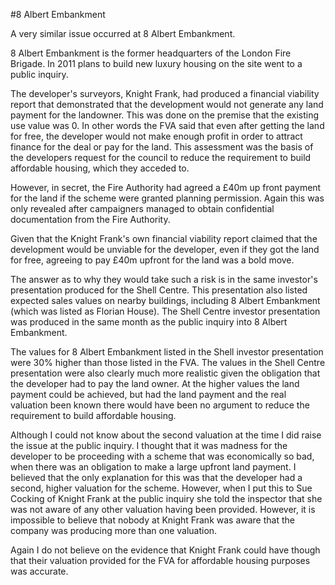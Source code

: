 #8 Albert Embankment 

A very similar issue occurred at 8 Albert Embankment. 

8 Albert Embankment is the former headquarters of the London Fire Brigade. In 2011 plans to build new luxury housing on the site went to a public inquiry.
 
The developer's surveyors, Knight Frank, had produced a financial viability report that demonstrated that the development would not generate any land payment for the landowner. This was done on the premise that the existing use value was 0. In other words the FVA said that even after getting the land for free, the developer would not make enough profit in order to attract finance for the deal or pay for the land. This assessment was the basis of the developers request for the council to reduce the requirement to build affordable housing, which they acceded to. 

However, in secret, the Fire Authority had agreed a £40m up front payment for the land if the scheme were granted planning permission. Again this was only revealed after campaigners managed to obtain confidential documentation from the Fire Authority. 

Given that the Knight Frank's own financial viability report claimed that the development would be unviable for the developer, even if they got the land for free, agreeing to pay £40m upfront for the land was a bold move.

The answer as to why they would take such a risk is in the same investor's presentation produced for the Shell Centre. This presentation also listed expected sales values on nearby buildings, including 8 Albert Embankment (which was listed as Florian House). The Shell Centre investor presentation was produced in the same month as the public inquiry into 8 Albert Embankment.

The values for 8 Albert Embankment listed in the Shell investor presentation were 30% higher than those listed in the FVA. The values in the Shell Centre presentation were also clearly much more realistic given the obligation that the developer had to pay the land owner. At the higher values the land payment could be achieved, but had the land payment and the real valuation been known there would have been no argument to reduce the requirement to build affordable housing.

Although I could not know about the second valuation at the time I did raise the issue at the public inquiry. I thought that it was madness for the developer to be proceeding with a scheme that was economically so bad, when there was an obligation to make a large upfront land payment. I believed that the only explanation for this was that the developer had a second, higher valuation for the scheme. However, when I put this to Sue Cocking of Knight Frank at the public inquiry she told the inspector that she was not aware of any other valuation having been provided. However, it is impossible to believe that nobody at Knight Frank was aware that the company was producing more than one valuation.

Again I do not believe on the evidence that Knight Frank could have though that their valuation provided for the FVA for affordable housing purposes was accurate. 


